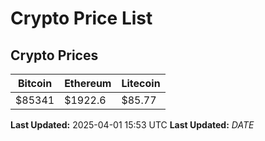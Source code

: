# Crypto Price List

## Crypto Prices
| Bitcoin | Ethereum | Litecoin |
| ------- | -------- | -------- |
| $85341 | $1922.6 | $85.77 |
**Last Updated:** 2025-04-01 15:53 UTC
**Last Updated:** $DATE$
